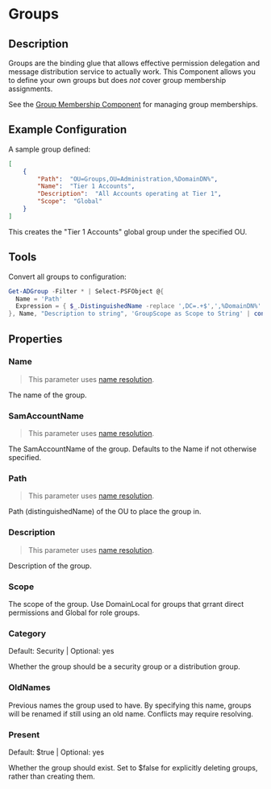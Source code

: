 # Groups

## Description

Groups are the binding glue that allows effective permission delegation and message distribution service to actually work.
This Component allows you to define your own groups but does _not_ cover group membership assignments.

See the [Group Membership Component](groupmemberships.html) for managing group memberships.

## Example Configuration

A sample group defined:

```json
[
    {
        "Path":  "OU=Groups,OU=Administration,%DomainDN%",
        "Name":  "Tier 1 Accounts",
        "Description":  "All Accounts operating at Tier 1",
        "Scope":  "Global"
    }
]
```

This creates the "Tier 1 Accounts" global group under the specified OU.

## Tools

Convert all groups to configuration:

```powershell
Get-ADGroup -Filter * | Select-PSFObject @{
  Name = 'Path'
  Expression = { $_.DistinguishedName -replace ',DC=.+$',',%DomainDN%' }
}, Name, "Description to string", 'GroupScope as Scope to String' | convertTo-Json
```

## Properties

### Name

> This parameter uses [name resolution](../../advanced/name-mapping.html).

The name of the group.

### SamAccountName

> This parameter uses [name resolution](../../advanced/name-mapping.html).

The SamAccountName of the group.
Defaults to the Name if not otherwise specified.

### Path

> This parameter uses [name resolution](../../advanced/name-mapping.html).

Path (distinguishedName) of the OU to place the group in.

### Description

> This parameter uses [name resolution](../../advanced/name-mapping.html).

Description of the group.

### Scope

The scope of the group.
Use DomainLocal for groups that grrant direct permissions and Global for role groups.

### Category

Default: Security | Optional: yes

Whether the group should be a security group or a distribution group.

### OldNames

Previous names the group used to have.
By specifying this name, groups will be renamed if still using an old name.
Conflicts may require resolving.

### Present

Default: $true | Optional: yes

Whether the group should exist.
Set to $false for explicitly deleting groups, rather than creating them.
